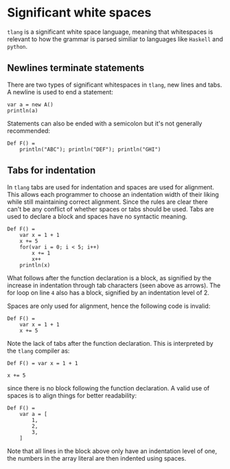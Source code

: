 # Significant white spaces
`tlang` is a significant white space language, meaning that whitespaces is relevant to how the grammar 
is parsed similiar to languages like `Haskell` and `python`.

## Newlines terminate statements
There are two types of significant whitespaces in `tlang`, new lines and tabs. A newline is used to end
a statement:

```tlang
var a = new A()
println(a) 
```

Statements can also be ended with a semicolon but it's not generally recommended:

```tlang
Def F() = 
	println("ABC"); println("DEF"); println("GHI")
```

## Tabs for indentation
In `tlang` tabs are used for indentation and spaces are used for alignment. This allows each programmer to choose an indentation 
width of their liking while still maintaining correct alignment. Since the rules are clear there
can't be any conflict of whether spaces or tabs should be used. Tabs are used to declare
a block and spaces have no syntactic meaning.

```tlang
Def F() =
	var x = 1 + 1
	x += 5
	for(var i = 0; i < 5; i++)
		x += 1
		x++
	println(x)
```

What follows after the function declaration is a block, as signified by the increase in indentation through
tab characters (seen above as arrows). The for loop on line `4` also has a block, signified by an indentation
level of 2.

Spaces are only used for alignment, hence the following code is invalid:

```tlang
Def F() =
    var x = 1 + 1
    x += 5
```

Note the lack of tabs after the function declaration. This is interpreted by the `tlang` compiler as:

```tlang
Def F() = var x = 1 + 1

x += 5
```

since there is no block following the function declaration. A valid use of spaces is to align things for
better readability:

```tlang
Def F() = 
	var a = [
	    1,
	    2,
	    3,
	]
```

Note that all lines in the block above only have an indentation level of one, the numbers in the array
literal are then indented using spaces.
